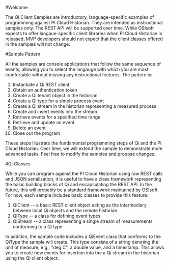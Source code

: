#Welcome

The Qi Client Samples are introductory, language-specific examples of programming against PI Cloud Historian.  They are intended as instructional samples only.  The REST API will be supported over time.  While OSIsoft expects to offer langaue-specific client libraries when PI Cloud Historian is released, MVP developers should not expect that the client classes offered in the samples will not change.

#Sample Pattern

All the samples are console applications that follow the same sequence of events, allowing you to select the langauge with which you are most comfortable without missing any instructional features.  The pattern is:

1. Instantiate a Qi REST client
2. Obtain an authentication token
3. Create a Qi tenant object in the historian
4. Create a Qi type for a simple process event
5. Create a Qi stream in the historian representing a measured process
6. Create and insert events into the stream
7. Retrieve events for a specified time range
8. Retrieve and update an event
9. Delete an event
10. Close out the program

These steps illustrate the fundamental programming steps of Qi and the PI Cloud Historian.  Over time, we will extend the sample to demonstrate more advanced tasks.  Feel free to modify the samples and propose changes.

#Qi Classes

While you can program against the PI Cloud Historian using raw REST calls and JSON serialization, it is useful to have a class framework representing the basic building blocks of Qi and encapsulating the REST API.  In the future, this will probably be a standard framewrok maintained by OSIsoft.  For now, each sample includes basic classes to provide this feature:

1. QiClient -- a basic REST client object acting as the intermediary between local Qi objects and the remote historian
2. QiType -- a class for defining event types
3. QiStream -- a class representing a single stream of measurements conforming to a QiType

In addition, the sample code includes a QiEvent class that conforms to the QiType the sample will create.  This type consists of a string denoting the unit of measure, e.g., "deg C", a double value, and a timestamp.  This allows you to create new events for insertion into the a Qi stream in the historian using the Qi client object.


